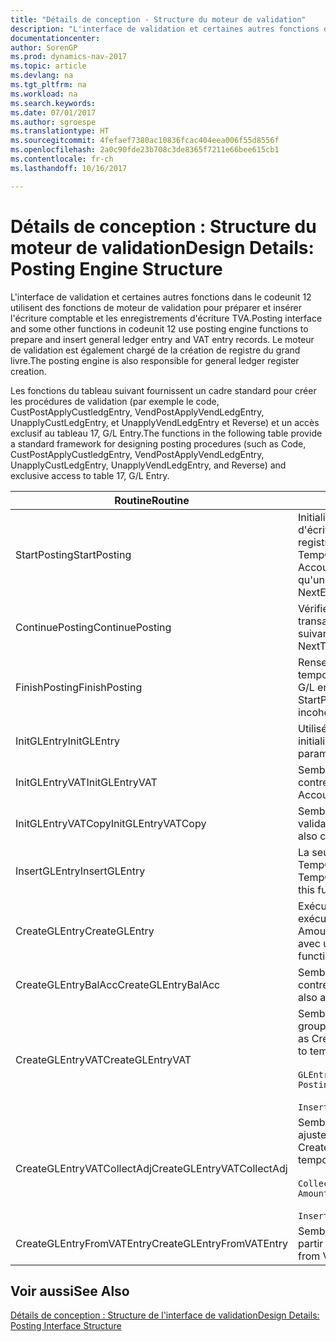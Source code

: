 ```yaml
---
title: "Détails de conception - Structure du moteur de validation"
description: "L'interface de validation et certaines autres fonctions dans le codeunit 12 utilisent des fonctions de moteur de validation pour préparer et insérer l'écriture comptable et les enregistrements d'écriture TVA. Le moteur de validation est également chargé de la création de registre du grand livre."
documentationcenter: 
author: SorenGP
ms.prod: dynamics-nav-2017
ms.topic: article
ms.devlang: na
ms.tgt_pltfrm: na
ms.workload: na
ms.search.keywords: 
ms.date: 07/01/2017
ms.author: sgroespe
ms.translationtype: HT
ms.sourcegitcommit: 4fefaef7380ac10836fcac404eea006f55d8556f
ms.openlocfilehash: 2a0c90fde23b708c3de8365f7211e66bee615cb1
ms.contentlocale: fr-ch
ms.lasthandoff: 10/16/2017

---
```

# <a name="design-details-posting-engine-structure"></a><span data-ttu-id="a7a2d-104">Détails de conception : Structure du moteur de validation</span><span class="sxs-lookup"><span data-stu-id="a7a2d-104">Design Details: Posting Engine Structure</span></span>
<span data-ttu-id="a7a2d-105">L'interface de validation et certaines autres fonctions dans le codeunit 12 utilisent des fonctions de moteur de validation pour préparer et insérer l'écriture comptable et les enregistrements d'écriture TVA.</span><span class="sxs-lookup"><span data-stu-id="a7a2d-105">Posting interface and some other functions in codeunit 12 use posting engine functions to prepare and insert general ledger entry and VAT entry records.</span></span> <span data-ttu-id="a7a2d-106">Le moteur de validation est également chargé de la création de registre du grand livre.</span><span class="sxs-lookup"><span data-stu-id="a7a2d-106">The posting engine is also responsible for general ledger register creation.</span></span>  
  
 <span data-ttu-id="a7a2d-107">Les fonctions du tableau suivant fournissent un cadre standard pour créer les procédures de validation (par exemple le code, CustPostApplyCustledgEntry, VendPostApplyVendLedgEntry, UnapplyCustLedgEntry, et UnapplyVendLedgEntry et Reverse) et un accès exclusif au tableau 17, G/L Entry.</span><span class="sxs-lookup"><span data-stu-id="a7a2d-107">The functions in the following table provide a standard framework for designing posting procedures (such as Code, CustPostApplyCustledgEntry, VendPostApplyVendLedgEntry, UnapplyCustLedgEntry, UnapplyVendLedgEntry, and Reverse) and exclusive access to table 17, G/L Entry.</span></span>  
  
|<span data-ttu-id="a7a2d-108">Routine</span><span class="sxs-lookup"><span data-stu-id="a7a2d-108">Routine</span></span>|<span data-ttu-id="a7a2d-109">Désignation</span><span class="sxs-lookup"><span data-stu-id="a7a2d-109">Description</span></span>|  
|-------------|---------------------------------------|  
|<span data-ttu-id="a7a2d-110">StartPosting</span><span class="sxs-lookup"><span data-stu-id="a7a2d-110">StartPosting</span></span>|<span data-ttu-id="a7a2d-111">Initialise le tampon de validation TempGLEntryBuf, verrouille les tableaix d'écriture comptable et écriture TVA, et initialise la période de comptabilité, le registre de comptabilité et le taux de change.</span><span class="sxs-lookup"><span data-stu-id="a7a2d-111">Initializes posting buffer TempGLEntryBuf, locks G/L Entry and VAT Entry tables, and initializes Accounting Period, G/L Register, and Exchange Rate.</span></span> <span data-ttu-id="a7a2d-112">Ne devrait être appelé qu'une fois, alors NextEntryNo est 0.</span><span class="sxs-lookup"><span data-stu-id="a7a2d-112">Should be called only once, then NextEntryNo is 0.</span></span>|  
|<span data-ttu-id="a7a2d-113">ContinuePosting</span><span class="sxs-lookup"><span data-stu-id="a7a2d-113">ContinuePosting</span></span>|<span data-ttu-id="a7a2d-114">Vérifie et valide la TVA sur encaissement pour le précédent incrément de transaction NextTransactionNo et prépare la validation de la ligne suivante.</span><span class="sxs-lookup"><span data-stu-id="a7a2d-114">Checks and posts unrealized VAT for previous transaction increment NextTransactionNo and prepares post of next line.</span></span>|  
|<span data-ttu-id="a7a2d-115">FinishPosting</span><span class="sxs-lookup"><span data-stu-id="a7a2d-115">FinishPosting</span></span>|<span data-ttu-id="a7a2d-116">Renseigne la validation en insérant des écritures comptables à partir de tampon temporaire dans le tableau de base de données.</span><span class="sxs-lookup"><span data-stu-id="a7a2d-116">Completes posting by inserting G/L entries from temporary buffer into database table.</span></span> <span data-ttu-id="a7a2d-117">Toujours utilisé avec StartPosting.</span><span class="sxs-lookup"><span data-stu-id="a7a2d-117">Always used together with StartPosting.</span></span> <span data-ttu-id="a7a2d-118">Vérifie les incohérences.</span><span class="sxs-lookup"><span data-stu-id="a7a2d-118">Checks for inconsistencies.</span></span>|  
|<span data-ttu-id="a7a2d-119">InitGLEntry</span><span class="sxs-lookup"><span data-stu-id="a7a2d-119">InitGLEntry</span></span>|<span data-ttu-id="a7a2d-120">Utilisé pour lancer la nouvelle écriture comptable pour Gen. Jnl Line.</span><span class="sxs-lookup"><span data-stu-id="a7a2d-120">Used to initialize new G/L entry for Gen. Jnl Line.</span></span> <span data-ttu-id="a7a2d-121">Retourne GLEntry comme paramètre.</span><span class="sxs-lookup"><span data-stu-id="a7a2d-121">Returns GLEntry as parameter.</span></span>|  
|<span data-ttu-id="a7a2d-122">InitGLEntryVAT</span><span class="sxs-lookup"><span data-stu-id="a7a2d-122">InitGLEntryVAT</span></span>|<span data-ttu-id="a7a2d-123">Semblable à InitGLEntry, mais affecte également Numéro de compte contrepartie et SummarizeVAT.</span><span class="sxs-lookup"><span data-stu-id="a7a2d-123">Same as InitGLEntry, but also assigns Bal. Account No. and SummarizeVAT.</span></span>|  
|<span data-ttu-id="a7a2d-124">InitGLEntryVATCopy</span><span class="sxs-lookup"><span data-stu-id="a7a2d-124">InitGLEntryVATCopy</span></span>|<span data-ttu-id="a7a2d-125">Semblable à InitGLEntryVAT, mais copie également les données des groupes de validation de l'écriture TVA avant SummarizeVAT.</span><span class="sxs-lookup"><span data-stu-id="a7a2d-125">Similar to InitGLEntryVAT, but also copies posting groups data from VAT Entry before SummarizeVAT.</span></span>|  
|<span data-ttu-id="a7a2d-126">InsertGLEntry</span><span class="sxs-lookup"><span data-stu-id="a7a2d-126">InsertGLEntry</span></span>|<span data-ttu-id="a7a2d-127">La seule fonction qui insère l'écriture comptable dans le tableau TempGLEntryBuf global.</span><span class="sxs-lookup"><span data-stu-id="a7a2d-127">The only function that inserts G/L entry into global TempGLEntryBuf table.</span></span> <span data-ttu-id="a7a2d-128">Utilisez toujours cette fonction pour insérer.</span><span class="sxs-lookup"><span data-stu-id="a7a2d-128">Always use this function for insert.</span></span>|  
|<span data-ttu-id="a7a2d-129">CreateGLEntry</span><span class="sxs-lookup"><span data-stu-id="a7a2d-129">CreateGLEntry</span></span>|<span data-ttu-id="a7a2d-130">Exécute InitGLEntry, affecte le montant des devises supplémentaires, puis exécute InsertGLEntry.</span><span class="sxs-lookup"><span data-stu-id="a7a2d-130">Performs an InitGLEntry, assigns Additional Currency Amount, and then performs InsertGLEntry.</span></span> <span data-ttu-id="a7a2d-131">Remplace plusieurs lignes de code avec un seul appel de fonction.</span><span class="sxs-lookup"><span data-stu-id="a7a2d-131">Replaces several lines of code with a single function call.</span></span>|  
|<span data-ttu-id="a7a2d-132">CreateGLEntryBalAcc</span><span class="sxs-lookup"><span data-stu-id="a7a2d-132">CreateGLEntryBalAcc</span></span>|<span data-ttu-id="a7a2d-133">Semblable à CreateGLEntry, mais affecte également Type de compte contrepartie et Numéro de compte contrepartie.</span><span class="sxs-lookup"><span data-stu-id="a7a2d-133">Same as CreateGLEntry, but also assigns Bal. Account Type and Bal. Account No.</span></span>|  
|<span data-ttu-id="a7a2d-134">CreateGLEntryVAT</span><span class="sxs-lookup"><span data-stu-id="a7a2d-134">CreateGLEntryVAT</span></span>|<span data-ttu-id="a7a2d-135">Semblable à CreateGLEntry, mais avec le traitement supplémentaire pour les groupes de validation et l'enregistrement sur un tampon TVA temporaire :</span><span class="sxs-lookup"><span data-stu-id="a7a2d-135">Same as CreateGLEntry, but with additional processing for posting groups and saving to temporary VAT buffer:</span></span><br /><br /> `GLEntry.CopyPostingGroupsFromDtldCVBuf(DtldCVLedgEntryBuf,GenJnlLine."Gen. Posting Type");`<br /><br /> `InsertVATEntriesFromTemp(DtldCVLedgEntryBuf,GLEntry);`|  
|<span data-ttu-id="a7a2d-136">CreateGLEntryVATCollectAdj</span><span class="sxs-lookup"><span data-stu-id="a7a2d-136">CreateGLEntryVATCollectAdj</span></span>|<span data-ttu-id="a7a2d-137">Semblable à CreateGLEntry, mais avec la collection supplémentaire des ajustements et l'enregistrement sur un tampon TVA temporaire :</span><span class="sxs-lookup"><span data-stu-id="a7a2d-137">Same as CreateGLEntry, but with additional collection of adjustments and saving to temporary VAT buffer:</span></span><br /><br /> `CollectAdjustment(AdjAmount,GLEntry.Amount,GLEntry."Additional-Currency Amount",OriginalDateSet);`<br /><br /> `InsertVATEntriesFromTemp(DtldCVLedgEntryBuf,GLEntry);`|  
|<span data-ttu-id="a7a2d-138">CreateGLEntryFromVATEntry</span><span class="sxs-lookup"><span data-stu-id="a7a2d-138">CreateGLEntryFromVATEntry</span></span>|<span data-ttu-id="a7a2d-139">Semblable à CreateGLEntry, mais copie également les groupes de validation à partir de l'écriture TVA.</span><span class="sxs-lookup"><span data-stu-id="a7a2d-139">Same as CreateGLEntry, but also copies posting groups from VAT entry.</span></span>|  
  
## <a name="see-also"></a><span data-ttu-id="a7a2d-140">Voir aussi</span><span class="sxs-lookup"><span data-stu-id="a7a2d-140">See Also</span></span>  
 [<span data-ttu-id="a7a2d-141">Détails de conception : Structure de l'interface de validation</span><span class="sxs-lookup"><span data-stu-id="a7a2d-141">Design Details: Posting Interface Structure</span></span>](design-details-posting-interface-structure.md)
